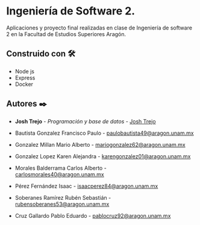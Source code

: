 # Ingeniería de Software 2.

Aplicaciones y proyecto final realizadas en clase de Ingeniería de software 2 en la Facultad de Estudios Superiores Aragón.

## Construido con 🛠️

* Node js
* Express
* Docker

## Autores ✒️

* **Josh Trejo** - *Programación y base de datos* - [Josh Trejo](https://github.com/jorgejoshuatt)

* Bautista Gonzalez Francisco Paulo - paulobautista49@aragon.unam.mx

* Gonzalez Millan Mario Alberto - mariogonzalez62@aragon.unam.mx

* Gonzalez Lopez Karen Alejandra - karengonzalez01@aragon.unam.mx

* Morales Balderrama Carlos Alberto - carlosmorales40@aragon.unam.mx

* Pérez Fernández Isaac - isaacperez84@aragon.unam.mx

* Soberanes Ramírez Rubén Sebastián - rubensoberanes53@aragon.unam.mx

* Cruz Gallardo Pablo Eduardo - pablocruz92@aragon.unam.mx
